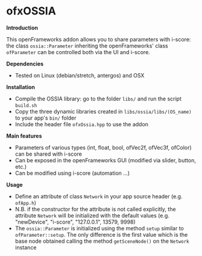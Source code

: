 # ofxOSSIA

**Introduction**

This openFrameworks addon allows you to share parameters with i-score: the class `ossia::Parameter` inheriting the openFrameworks' class `ofParameter` can be controlled both via the UI and i-score.

**Dependencies**

* Tested on Linux (debian/stretch, antergos) and OSX


**Installation**

* Compile the OSSIA library: go to the folder `libs/` and run the script `build.sh`
* Copy the three dynamic libraries created in `libs/ossia/libs/(OS_name)` to your app's `bin/` folder
* Include the header file `ofxOssia.hpp` to use the addon

**Main features**

* Parameters of various types (int, float, bool, ofVec2f, ofVec3f, ofColor) can be shared with i-score
* Can be exposed in the openFrameworks GUI (modified via slider, button, etc.)
* Can be modified using i-score (automation ...)

**Usage**

* Define an attribute of class `Network` in your app source header (e.g. `ofApp.h`)
* N.B. if the constructor for the attribute is not called explicitly, the attribute `Network` will be initialized with the default values (e.g. "newDevice", "i-score", "127.0.0.1", 13579, 9998)
* The `ossia::Parameter` is initialized using the method `setup` similar to `ofParameter::setup`. The only difference is the first value which is the base node obtained calling the method `getSceneNode()` on the `Network` instance
